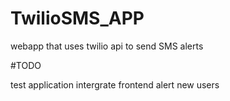# TwilioSMS_APP

webapp that uses twilio api to send SMS alerts

#TODO

test application
intergrate frontend
alert new users

